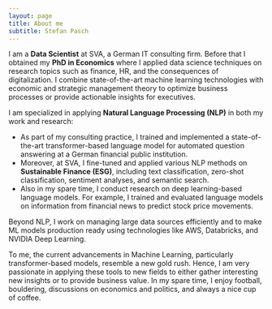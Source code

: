 ```yaml
---
layout: page
title: About me
subtitle: Stefan Pasch
---
```


I am a **Data Scientist** at SVA, a German IT consulting firm. Before that I obtained my **PhD in Economics** where I applied data science techniques on research topics such as finance, HR, and the consequences of digitalization. I combine state-of-the-art machine learning technologies with economic and strategic management theory to optimize business processes or provide actionable insights for executives. 

I am specialized in applying **Natural Language Processing (NLP)** in both my work and research:
- As part of my consulting practice, I trained and implemented a state-of-the-art transformer-based language model for automated question answering at a German financial public institution. 
- Moreover, at SVA, I fine-tuned and applied various NLP methods on **Sustainable Finance (ESG)**, including text classification, zero-shot classification, sentiment analyses, and semantic search. 
- Also in my spare time, I conduct research on deep learning-based language models. For example, I trained and evaluated language models on information from financial news to predict stock price movements. 

Beyond NLP, I work on managing large data sources efficiently and to make ML models production ready using technologies like AWS, Databricks, and NVIDIA Deep Learning.

To me, the current advancements in Machine Learning, particularly transformer-based models, resemble a new gold rush. Hence, I am very passionate in applying these tools to new fields to either gather interesting new insights or to provide business value. In my spare time, I enjoy football, bouldering, discussions on economics and politics, and always a nice cup of coffee.  

